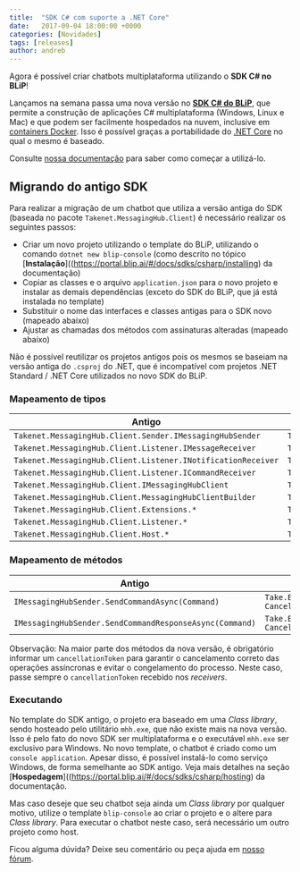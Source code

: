```yaml
---
title:  "SDK C# com suporte a .NET Core"
date:   2017-09-04 18:00:00 +0000
categories: [Novidades]
tags: [releases]
author: andreb
---
```


Agora é possível criar chatbots multiplataforma utilizando o **SDK C# no BLiP**!

<!--preview-->

Lançamos na semana passa uma nova versão no **[SDK C# do BLiP](https://portal.blip.ai/#/docs/sdks/csharp)**, que permite a construção de aplicações C# multiplataforma (Windows, Linux e Mac) e que podem ser facilmente hospedados na nuvem, inclusive em [containers Docker](https://www.docker.com/). Isso é possível graças a portabilidade do [.NET Core](https://dot.net/core) no qual o mesmo é baseado.

Consulte [nossa documentação](https://portal.blip.ai/#/docs/sdks/csharp/installing) para saber como começar a utilizá-lo.

## Migrando do antigo SDK

Para realizar a migração de um chatbot que utiliza a versão antiga do SDK (baseada no pacote `Takenet.MessagingHub.Client`) é necessário realizar os seguintes passos:

- Criar um novo projeto utilizando o template do BLiP, utilizando o comando `dotnet new blip-console` (como descrito no tópico [**Instalação**]((https://portal.blip.ai/#/docs/sdks/csharp/installing) da documentação)
- Copiar as classes e o arquivo `application.json` para o novo projeto e instalar as demais dependências (exceto do SDK do BLiP, que já está instalada no template)
- Substituir o nome das interfaces e classes antigas para o SDK novo (mapeado abaixo)
- Ajustar as chamadas dos métodos com assinaturas alteradas (mapeado abaixo)

Não é possível reutilizar os projetos antigos pois os mesmos se baseiam na versão antiga do `.csproj` do .NET, que é incompatível com projetos .NET Standard / .NET Core utilizados no novo SDK do BLiP.

### Mapeamento de tipos

| Antigo                                                       | Novo                                       |
|--------------------------------------------------------------|--------------------------------------------|
| `Takenet.MessagingHub.Client.Sender.IMessagingHubSender`     | `Take.Blip.Client.ISender`                 |
| `Takenet.MessagingHub.Client.Listener.IMessageReceiver`      | `Take.Blip.Client.IMessageReceiver`        |
| `Takenet.MessagingHub.Client.Listener.INotificationReceiver` | `Take.Blip.Client.INotificationReceiver`   |
| `Takenet.MessagingHub.Client.Listener.ICommandReceiver`      | `Take.Blip.Client.ICommandReceiver`        |
| `Takenet.MessagingHub.Client.IMessagingHubClient`            | `Take.Blip.Client.IBlipClient`             |
| `Takenet.MessagingHub.Client.MessagingHubClientBuilder`      | `Take.Blip.Client.BlipClientBuilder`       |
| `Takenet.MessagingHub.Client.Extensions.*`                   | `Take.Blip.Client.Extensions.*`            |
| `Takenet.MessagingHub.Client.Listener.*`                     | `Take.Blip.Client.Receivers.*`             |
| `Takenet.MessagingHub.Client.Host.*`                         | `Take.Blip.Client.Activation.*`            |

### Mapeamento de métodos

| Antigo                                                  | Novo                                                                      |
|---------------------------------------------------------|---------------------------------------------------------------------------|
| `IMessagingHubSender.SendCommandAsync(Command)`         | `Take.Blip.Client.ISender.ProcessCommandAsync(Command, CancellationToken)`|
| `IMessagingHubSender.SendCommandResponseAsync(Command)` | `Take.Blip.Client.ISender.SendCommandAsync(Command, CancellationToken)`   |

Observação: Na maior parte dos métodos da nova versão, é obrigatório informar um `cancellationToken` para garantir o cancelamento correto das operações assíncronas e evitar o congelamento do processo. Neste caso, passe sempre o `cancellationToken` recebido nos *receivers*.

### Executando

No template do SDK antigo, o projeto era baseado em uma *Class library*, sendo hosteado pelo utilitário `mhh.exe`, que não existe mais na nova versão. Isso é pelo fato do novo SDK ser multiplataforma e o executável `mhh.exe` ser exclusivo para Windows. No novo template, o chatbot é criado como um `console application`. Apesar disso, é possível instalá-lo como serviço Windows, de forma semelhante ao SDK antigo. Veja mais detalhes na seção [**Hospedagem**]((https://portal.blip.ai/#/docs/sdks/csharp/hosting) da documentação.

Mas caso deseje que seu chatbot seja ainda um *Class library* por qualquer motivo, utilize o template `blip-console` ao criar o projeto e o altere para *Class library*. Para executar o chatbot neste caso, será necessário um outro projeto como host.

Ficou alguma dúvida? Deixe seu comentário ou peça ajuda em [nosso fórum](http://forum.blip.ai).

